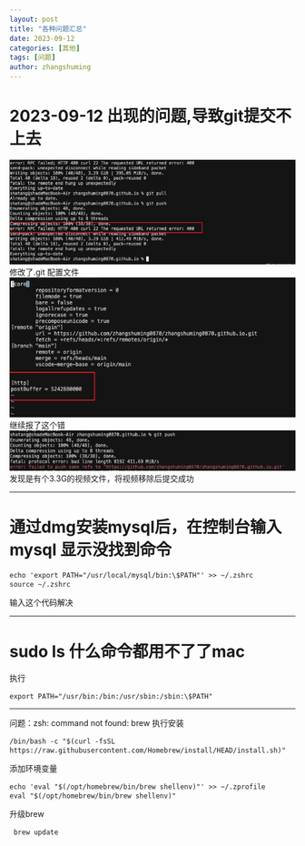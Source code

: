 ```yaml
---
layout: post
title: "各种问题汇总"
date: 2023-09-12
categories: [其他]
tags: [问题]
author: zhangshuming
---
```


# 2023-09-12 出现的问题,导致git提交不上去

![1](/assets/question/1/Snipaste_2025-07-21_09-17-24.png)
修改了.git 配置文件
![2](/assets/question/1/Snipaste_2025-07-21_09-33-33.png)
继续报了这个错
![3](/assets/question/1/Snipaste_2025-07-21_09-35-32.png)
发现是有个3.3G的视频文件，将视频移除后提交成功

---
# 通过dmg安装mysql后，在控制台输入mysql 显示没找到命令

```
echo 'export PATH="/usr/local/mysql/bin:\$PATH"' >> ~/.zshrc
source ~/.zshrc
```
输入这个代码解决

---
# sudo ls 什么命令都用不了了mac
执行
```
export PATH="/usr/bin:/bin:/usr/sbin:/sbin:\$PATH"
```

---
问题：zsh: command not found: brew
执行安装
```
/bin/bash -c "$(curl -fsSL https://raw.githubusercontent.com/Homebrew/install/HEAD/install.sh)"
```
添加环境变量
```
echo 'eval "$(/opt/homebrew/bin/brew shellenv)"' >> ~/.zprofile
eval "$(/opt/homebrew/bin/brew shellenv)"
```
升级brew
```
 brew update
```